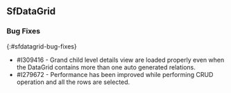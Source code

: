 ## SfDataGrid

### Bug Fixes
{:#sfdatagrid-bug-fixes}

* \#I309416 - Grand child level details view are loaded properly even when the DataGrid contains more than one auto generated relations.
* \#I279672 - Performance has been improved while performing CRUD operation and all the rows are selected.